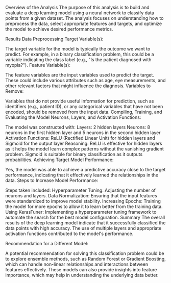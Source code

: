 Overview of the Analysis
The purpose of this analysis is to build and evaluate a deep learning model using a neural network to classify data points from a given dataset. The analysis focuses on understanding how to preprocess the data, select appropriate features and targets, and optimize the model to achieve desired performance metrics.

Results
Data Preprocessing
Target Variable(s):

The target variable for the model is typically the outcome we want to predict. For example, in a binary classification problem, this could be a variable indicating the class label (e.g., "Is the patient diagnosed with myopia?").
Feature Variable(s):

The feature variables are the input variables used to predict the target. These could include various attributes such as age, eye measurements, and other relevant factors that might influence the diagnosis.
Variables to Remove:

Variables that do not provide useful information for prediction, such as identifiers (e.g., patient ID), or any categorical variables that have not been encoded, should be removed from the input data.
Compiling, Training, and Evaluating the Model
Neurons, Layers, and Activation Functions:

The model was constructed with:
Layers: 2 hidden layers
Neurons: 8 neurons in the first hidden layer and 5 neurons in the second hidden layer
Activation Functions: ReLU (Rectified Linear Unit) for hidden layers and Sigmoid for the output layer
Reasoning:
ReLU is effective for hidden layers as it helps the model learn complex patterns without the vanishing gradient problem. Sigmoid is suitable for binary classification as it outputs probabilities.
Achieving Target Model Performance:

Yes, the model was able to achieve a predictive accuracy close to the target performance, indicating that it effectively learned the relationships in the data.
Steps to Increase Model Performance:

Steps taken included:
Hyperparameter Tuning: Adjusting the number of neurons and layers.
Data Normalization: Ensuring that the input features were standardized to improve model stability.
Increasing Epochs: Training the model for more epochs to allow it to learn better from the training data.
Using KerasTuner: Implementing a hyperparameter tuning framework to automate the search for the best model configuration.
Summary
The overall results of the deep learning model indicate that it successfully classified the data points with high accuracy. The use of multiple layers and appropriate activation functions contributed to the model's performance.

Recommendation for a Different Model:

A potential recommendation for solving this classification problem could be to explore ensemble methods, such as Random Forest or Gradient Boosting, which can handle non-linear relationships and interactions between features effectively. These models can also provide insights into feature importance, which may help in understanding the underlying data better.